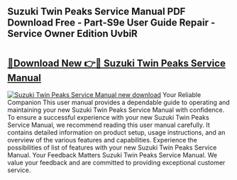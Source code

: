 ## Suzuki Twin Peaks Service Manual PDF Download Free - Part-S9e User Guide Repair - Service Owner Edition UvbiR

# <h2><a href="http://bc47715.oget.top/?id=Suzuki+Twin+Peaks+Service+Manual">🔗Download New 👉🔴 Suzuki Twin Peaks Service Manual</a></h2>

[![Suzuki Twin Peaks Service Manual new download](https://i.imgur.com/5g1atiW.png)](http://bc47715.oget.top/?id=Suzuki+Twin+Peaks+Service+Manual)
Your Reliable Companion This user manual provides a dependable guide to operating and maintaining your new Suzuki Twin Peaks Service Manual with confidence. To ensure a successful experience with your new Suzuki Twin Peaks Service Manual, we recommend reading this user manual carefully. It contains detailed information on product setup, usage instructions, and an overview of the various features and capabilities. Experience the possibilities of list of features with your new Suzuki Twin Peaks Service Manual. Your Feedback Matters Suzuki Twin Peaks Service Manual. We value your feedback and are committed to providing exceptional customer service.
